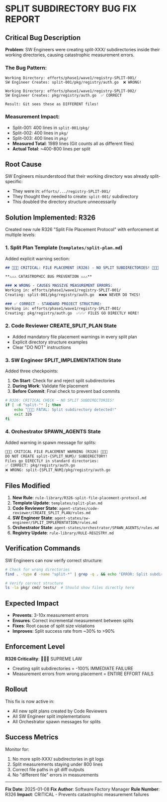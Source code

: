 # SPLIT SUBDIRECTORY BUG FIX REPORT

## Critical Bug Description

**Problem**: SW Engineers were creating split-XXX/ subdirectories inside their working directories, causing catastrophic measurement errors.

### The Bug Pattern:
```
Working Directory: efforts/phase1/wave1/registry-SPLIT-001/
SW Engineer Creates: split-001/pkg/registry/auth.go  ❌ WRONG!

Working Directory: efforts/phase1/wave1/registry-SPLIT-002/
SW Engineer Creates: pkg/registry/auth.go  ✅ CORRECT

Result: Git sees these as DIFFERENT files!
```

### Measurement Impact:
- Split-001: 400 lines in `split-001/pkg/`
- Split-002: 400 lines in `pkg/`
- Split-003: 400 lines in `pkg/`
- **Measured Total**: 1989 lines (Git counts all as different files)
- **Actual Total**: ~400-800 lines per split

## Root Cause

SW Engineers misunderstood that their working directory was already split-specific:
- They were in: `efforts/.../registry-SPLIT-001/`
- They thought they needed to create: `split-001/` subdirectory
- This doubled the directory structure unnecessarily

## Solution Implemented: R326

Created new rule R326 "Split File Placement Protocol" with enforcement at multiple levels:

### 1. Split Plan Template (`templates/split-plan.md`)
Added explicit warning section:
```markdown
## 🔴🔴🔴 CRITICAL: FILE PLACEMENT (R326) - NO SPLIT SUBDIRECTORIES! 🔴🔴🔴

**⚠️⚠️⚠️ CATASTROPHIC BUG PREVENTION ⚠️⚠️⚠️**

### ❌ WRONG - CAUSES MASSIVE MEASUREMENT ERRORS:
Working in: efforts/phase1/wave1/registry-SPLIT-001/
Creating: split-001/pkg/registry/auth.go  ❌❌❌ NEVER DO THIS!

### ✅ CORRECT - STANDARD PROJECT STRUCTURE:
Working in: efforts/phase1/wave1/registry-SPLIT-001/
Creating: pkg/registry/auth.go  ✅✅✅ FILES GO DIRECTLY HERE!
```

### 2. Code Reviewer CREATE_SPLIT_PLAN State
- Added mandatory file placement warnings in every split plan
- Explicit directory structure examples
- Clear "DO NOT" instructions

### 3. SW Engineer SPLIT_IMPLEMENTATION State
Added three checkpoints:
1. **On Start**: Check for and reject split subdirectories
2. **During Work**: Validate file placement
3. **Before Commit**: Final check to prevent bad commits

```bash
# R326: CRITICAL CHECK - NO SPLIT SUBDIRECTORIES!
if [ -d "split-"* ]; then
    echo "🔴🔴🔴 FATAL: Split subdirectory detected!"
    exit 326
fi
```

### 4. Orchestrator SPAWN_AGENTS State
Added warning in spawn message for splits:
```markdown
🔴🔴🔴 CRITICAL FILE PLACEMENT WARNING (R326) 🔴🔴🔴
DO NOT CREATE split-{SPLIT_NUM}/ SUBDIRECTORY!
Files go DIRECTLY in standard directories:
✅ CORRECT: pkg/registry/auth.go
❌ WRONG: split-{SPLIT_NUM}/pkg/registry/auth.go
```

## Files Modified

1. **New Rule**: `rule-library/R326-split-file-placement-protocol.md`
2. **Template Update**: `templates/split-plan.md`
3. **Code Reviewer State**: `agent-states/code-reviewer/CREATE_SPLIT_PLAN/rules.md`
4. **SW Engineer State**: `agent-states/sw-engineer/SPLIT_IMPLEMENTATION/rules.md`
5. **Orchestrator State**: `agent-states/orchestrator/SPAWN_AGENTS/rules.md`
6. **Registry Update**: `rule-library/RULE-REGISTRY.md`

## Verification Commands

SW Engineers can now verify correct structure:
```bash
# Check for wrong directories
find . -type d -name "split-*" | grep -q . && echo "ERROR: Split subdirs found!"

# Verify correct structure
ls -la pkg/ cmd/ tests/  # Should show files directly here
```

## Expected Impact

- **Prevents**: 3-10x measurement errors
- **Ensures**: Correct incremental measurement between splits
- **Fixes**: Root cause of split size violations
- **Improves**: Split success rate from ~30% to >90%

## Enforcement Level

**R326 Criticality**: 🔴🔴🔴 SUPREME LAW
- Creating split subdirectories = -100% IMMEDIATE FAILURE
- Measurement errors from wrong placement = ENTIRE EFFORT FAILS

## Rollout

This fix is now active in:
- All new split plans created by Code Reviewers
- All SW Engineer split implementations
- All Orchestrator spawn messages for splits

## Success Metrics

Monitor for:
1. No more split-XXX/ subdirectories in git logs
2. Split measurements staying under 800 lines
3. Correct file paths in git diff outputs
4. No "different file" errors in measurements

---
**Fix Date**: 2025-01-08
**Fix Author**: Software Factory Manager
**Rule Number**: R326
**Impact**: CRITICAL - Prevents catastrophic measurement failures